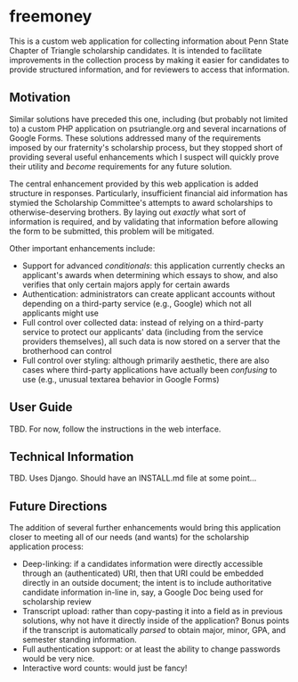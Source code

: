 freemoney
=========

This is a custom web application for collecting information about Penn
State Chapter of Triangle scholarship candidates.  It is intended to
facilitate improvements in the collection process by making it easier
for candidates to provide structured information, and for reviewers to
access that information.


Motivation
----------

Similar solutions have preceded this one, including (but probably not
limited to) a custom PHP application on psutriangle.org and several
incarnations of Google Forms.  These solutions addressed many of the
requirements imposed by our fraternity's scholarship process, but they
stopped short of providing several useful enhancements which I suspect
will quickly prove their utility and *become* requirements for any
future solution.

The central enhancement provided by this web application is added
structure in responses.  Particularly, insufficient financial aid
information has stymied the Scholarship Committee's attempts to award
scholarships to otherwise-deserving brothers.  By laying out *exactly*
what sort of information is required, and by validating that information
before allowing the form to be submitted, this problem will be
mitigated.

Other important enhancements include:

* Support for advanced *conditionals*: this application currently checks
  an applicant's awards when determining which essays to show, and also
  verifies that only certain majors apply for certain awards
* Authentication: administrators can create applicant accounts without
  depending on a third-party service (e.g., Google) which not all
  applicants might use
* Full control over collected data: instead of relying on a third-party
  service to protect our applicants' data (including from the service
  providers themselves), all such data is now stored on a server that
  the brotherhood can control
* Full control over styling: although primarily aesthetic, there are
  also cases where third-party applications have actually been
  *confusing* to use (e.g., unusual textarea behavior in Google Forms)


User Guide
----------

TBD.  For now, follow the instructions in the web interface.


Technical Information
---------------------

TBD. Uses Django. Should have an INSTALL.md file at some point...


Future Directions
-----------------

The addition of several further enhancements would bring this
application closer to meeting all of our needs (and wants) for the
scholarship application process:

* Deep-linking: if a candidates information were directly accessible
  through an (authenticated) URI, then that URI could be embedded
  directly in an outside document; the intent is to include
  authoritative candidate information in-line in, say, a Google Doc
  being used for scholarship review
* Transcript upload: rather than copy-pasting it into a field as in
  previous solutions, why not have it directly inside of the
  application? Bonus points if the transcript is automatically *parsed*
  to obtain major, minor, GPA, and semester standing information.
* Full authentication support: or at least the ability to change
  passwords would be very nice.
* Interactive word counts: would just be fancy!
